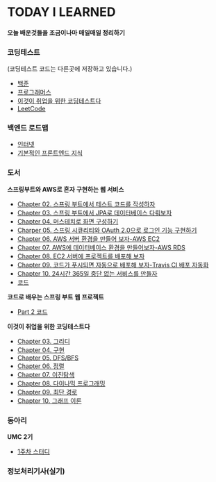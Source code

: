 # TODAY I LEARNED

#### 오늘 배운것들을 조금이나마 매일매일 정리하기


### 코딩테스트

(코딩테스트 코드는 다른곳에 저장하고 있습니다.)

- [백준](https://github.com/dlwndms0812/Study_Algorithm/tree/main/%EB%B0%B1%EC%A4%80)
- [프로그래머스](https://github.com/dlwndms0812/Study_Algorithm/tree/main/%ED%94%84%EB%A1%9C%EA%B7%B8%EB%9E%98%EB%A8%B8%EC%8A%A4)
- [이것이 취업을 위한 코딩테스트다](https://github.com/dlwndms0812/Study_Algorithm/tree/main/%EC%9D%B4%EA%B2%83%EC%9D%B4%20%EC%B7%A8%EC%97%85%EC%9D%84%20%EC%9C%84%ED%95%9C%20%EC%BD%94%EB%94%A9%20%ED%85%8C%EC%8A%A4%ED%8A%B8%EB%8B%A4)
- [LeetCode](https://github.com/dlwndms0812/Study_Algorithm/tree/main/LeetCode)

### 백엔드 로드맵

- [인터넷](https://github.com/dlwndms0812/TIL/blob/main/%EB%B0%B1%EC%97%94%EB%93%9C%20%EB%A1%9C%EB%93%9C%EB%A7%B5/%EC%9D%B8%ED%84%B0%EB%84%B7.md)
- [기본적인 프론트엔드 지식](https://github.com/dlwndms0812/TIL/blob/main/%EB%B0%B1%EC%97%94%EB%93%9C%20%EB%A1%9C%EB%93%9C%EB%A7%B5/%EA%B8%B0%EB%B3%B8%EC%A0%81%EC%9D%B8%20%ED%94%84%EB%A1%A0%ED%8A%B8%EC%97%94%EB%93%9C%20%EC%A7%80%EC%8B%9D.md)

### 도서

**스프링부트와 AWS로 혼자 구현하는 웹 서비스**

- [Chapter 02. 스프링 부트에서 테스트 코드를 작성하자](https://github.com/dlwndms0812/TIL/blob/main/%EC%8A%A4%ED%94%84%EB%A7%81%EB%B6%80%ED%8A%B8%EC%99%80%20AWS%EB%A1%9C%20%ED%98%BC%EC%9E%90%20%EA%B5%AC%ED%98%84%ED%95%98%EB%8A%94%20%EC%9B%B9%20%EC%84%9C%EB%B9%84%EC%8A%A4/Chapter%2002.%20%EC%8A%A4%ED%94%84%EB%A7%81%20%EB%B6%80%ED%8A%B8%EC%97%90%EC%84%9C%20%ED%85%8C%EC%8A%A4%ED%8A%B8%20%EC%BD%94%EB%93%9C%EB%A5%BC%20%EC%9E%91%EC%84%B1%ED%95%98%EC%9E%90.md)
- [Chapter 03. 스프링 부트에서 JPA로 데이터베이스 다뤄보자](https://github.com/dlwndms0812/TIL/blob/main/%EC%8A%A4%ED%94%84%EB%A7%81%EB%B6%80%ED%8A%B8%EC%99%80%20AWS%EB%A1%9C%20%ED%98%BC%EC%9E%90%20%EA%B5%AC%ED%98%84%ED%95%98%EB%8A%94%20%EC%9B%B9%20%EC%84%9C%EB%B9%84%EC%8A%A4/Chapter%2003.%20%EC%8A%A4%ED%94%84%EB%A7%81%20%EB%B6%80%ED%8A%B8%EC%97%90%EC%84%9C%20JPA%EB%A1%9C%20%EB%8D%B0%EC%9D%B4%ED%84%B0%EB%B2%A0%EC%9D%B4%EC%8A%A4%20%EB%8B%A4%EB%A4%84%EB%B3%B4%EC%9E%90.md)
- [Chapter 04. 머스테치로 화면 구성하기](https://github.com/dlwndms0812/TIL/blob/main/%EC%8A%A4%ED%94%84%EB%A7%81%EB%B6%80%ED%8A%B8%EC%99%80%20AWS%EB%A1%9C%20%ED%98%BC%EC%9E%90%20%EA%B5%AC%ED%98%84%ED%95%98%EB%8A%94%20%EC%9B%B9%20%EC%84%9C%EB%B9%84%EC%8A%A4/Chapter%2004.%20%EB%A8%B8%EC%8A%A4%ED%85%8C%EC%B9%98%EB%A1%9C%20%ED%99%94%EB%A9%B4%20%EA%B5%AC%EC%84%B1%ED%95%98%EA%B8%B0.md)
- [Charper 05. 스프링 시큐리티와 OAuth 2.0으로 로그인 기능 구현하기](https://github.com/dlwndms0812/TIL/blob/main/%EC%8A%A4%ED%94%84%EB%A7%81%EB%B6%80%ED%8A%B8%EC%99%80%20AWS%EB%A1%9C%20%ED%98%BC%EC%9E%90%20%EA%B5%AC%ED%98%84%ED%95%98%EB%8A%94%20%EC%9B%B9%20%EC%84%9C%EB%B9%84%EC%8A%A4/Chapter%2005.%20%EC%8A%A4%ED%94%84%EB%A7%81%20%EC%8B%9C%ED%81%90%EB%A6%AC%ED%8B%B0%EC%99%80%20OAuth%202.0%EC%9C%BC%EB%A1%9C%20%EB%A1%9C%EA%B7%B8%EC%9D%B8%20%EA%B8%B0%EB%8A%A5%20%EA%B5%AC%ED%98%84%ED%95%98%EA%B8%B0.md)
- [Chapter 06. AWS 서버 환경을 만들어 보자-AWS EC2](https://github.com/dlwndms0812/TIL/blob/main/%EC%8A%A4%ED%94%84%EB%A7%81%EB%B6%80%ED%8A%B8%EC%99%80%20AWS%EB%A1%9C%20%ED%98%BC%EC%9E%90%20%EA%B5%AC%ED%98%84%ED%95%98%EB%8A%94%20%EC%9B%B9%20%EC%84%9C%EB%B9%84%EC%8A%A4/Chapter%2006.%20AWS%20%EC%84%9C%EB%B2%84%20%ED%99%98%EA%B2%BD%EC%9D%84%20%EB%A7%8C%EB%93%A4%EC%96%B4%20%EB%B3%B4%EC%9E%90-AWS%20EC2.md)
- [Chapter 07. AWS에 데이터베이스 환경을 만들어보자-AWS RDS](https://github.com/dlwndms0812/TIL/blob/main/%EC%8A%A4%ED%94%84%EB%A7%81%EB%B6%80%ED%8A%B8%EC%99%80%20AWS%EB%A1%9C%20%ED%98%BC%EC%9E%90%20%EA%B5%AC%ED%98%84%ED%95%98%EB%8A%94%20%EC%9B%B9%20%EC%84%9C%EB%B9%84%EC%8A%A4/Chapter%2007.%20AWS%EC%97%90%20%EB%8D%B0%EC%9D%B4%ED%84%B0%EB%B2%A0%EC%9D%B4%EC%8A%A4%20%ED%99%98%EA%B2%BD%EC%9D%84%20%EB%A7%8C%EB%93%A4%EC%96%B4%EB%B3%B4%EC%9E%90-AWS%20RDS.md)
- [Chapter 08. EC2 서버에 프로젝트를 배포해 보자](https://github.com/dlwndms0812/TIL/blob/main/%EC%8A%A4%ED%94%84%EB%A7%81%EB%B6%80%ED%8A%B8%EC%99%80%20AWS%EB%A1%9C%20%ED%98%BC%EC%9E%90%20%EA%B5%AC%ED%98%84%ED%95%98%EB%8A%94%20%EC%9B%B9%20%EC%84%9C%EB%B9%84%EC%8A%A4/Chapter%2008.%20EC2%20%EC%84%9C%EB%B2%84%EC%97%90%20%ED%94%84%EB%A1%9C%EC%A0%9D%ED%8A%B8%EB%A5%BC%20%EB%B0%B0%ED%8F%AC%ED%95%B4%20%EB%B3%B4%EC%9E%90.md)
- [Chapter 09. 코드가 푸시되면 자동으로 배포해 보자-Travis CI 배포 자동화](https://github.com/dlwndms0812/TIL/blob/main/%EC%8A%A4%ED%94%84%EB%A7%81%EB%B6%80%ED%8A%B8%EC%99%80%20AWS%EB%A1%9C%20%ED%98%BC%EC%9E%90%20%EA%B5%AC%ED%98%84%ED%95%98%EB%8A%94%20%EC%9B%B9%20%EC%84%9C%EB%B9%84%EC%8A%A4/Chapter%2009.%20%EC%BD%94%EB%93%9C%EA%B0%80%20%ED%91%B8%EC%8B%9C%EB%90%98%EB%A9%B4%20%EC%9E%90%EB%8F%99%EC%9C%BC%EB%A1%9C%20%EB%B0%B0%ED%8F%AC%ED%95%B4%20%EB%B3%B4%EC%9E%90-Travis%20CI%20%EB%B0%B0%ED%8F%AC%20%EC%9E%90%EB%8F%99%ED%99%94.md)
- [Chapter 10. 24시간 365일 중단 없는 서비스를 만들자](https://github.com/dlwndms0812/TIL/blob/main/%EC%8A%A4%ED%94%84%EB%A7%81%EB%B6%80%ED%8A%B8%EC%99%80%20AWS%EB%A1%9C%20%ED%98%BC%EC%9E%90%20%EA%B5%AC%ED%98%84%ED%95%98%EB%8A%94%20%EC%9B%B9%20%EC%84%9C%EB%B9%84%EC%8A%A4/Chapter%2010.%2024%EC%8B%9C%EA%B0%84%20365%EC%9D%BC%20%EC%A4%91%EB%8B%A8%20%EC%97%86%EB%8A%94%20%EC%84%9C%EB%B9%84%EC%8A%A4%EB%A5%BC%20%EB%A7%8C%EB%93%A4%EC%9E%90.md)
- [코드](https://github.com/dlwndms0812/springboot2-webservice)


**코드로 배우는 스프링 부트 웹 프로젝트**

- [Part 2 코드](https://github.com/dlwndms0812/guestbook)

**이것이 취업을 위한 코딩테스트다**

- [Chapter 03. 그리디](https://github.com/dlwndms0812/TIL/blob/main/%EC%9D%B4%EA%B2%83%EC%9D%B4%20%EC%B7%A8%EC%97%85%EC%9D%84%20%EC%9C%84%ED%95%9C%20%EC%BD%94%EB%94%A9%ED%85%8C%EC%8A%A4%ED%8A%B8%EB%8B%A4/Chapter%2003.%20%EA%B7%B8%EB%A6%AC%EB%94%94.md)
- [Chapter 04. 구현](https://github.com/dlwndms0812/TIL/blob/main/%EC%9D%B4%EA%B2%83%EC%9D%B4%20%EC%B7%A8%EC%97%85%EC%9D%84%20%EC%9C%84%ED%95%9C%20%EC%BD%94%EB%94%A9%ED%85%8C%EC%8A%A4%ED%8A%B8%EB%8B%A4/Chapter%2004.%20%EA%B5%AC%ED%98%84.md)
- [Chapter 05. DFS/BFS](https://github.com/dlwndms0812/TIL/blob/main/%EC%9D%B4%EA%B2%83%EC%9D%B4%20%EC%B7%A8%EC%97%85%EC%9D%84%20%EC%9C%84%ED%95%9C%20%EC%BD%94%EB%94%A9%ED%85%8C%EC%8A%A4%ED%8A%B8%EB%8B%A4/Chapter%2005.%20DFS%2C%20BFS.md)
- [Chapter 06. 정렬](https://github.com/dlwndms0812/TIL/blob/main/%EC%9D%B4%EA%B2%83%EC%9D%B4%20%EC%B7%A8%EC%97%85%EC%9D%84%20%EC%9C%84%ED%95%9C%20%EC%BD%94%EB%94%A9%ED%85%8C%EC%8A%A4%ED%8A%B8%EB%8B%A4/Chapter%2006.%20%EC%A0%95%EB%A0%AC.md)
- [Chapter 07. 이진탐색](https://github.com/dlwndms0812/TIL/blob/main/%EC%9D%B4%EA%B2%83%EC%9D%B4%20%EC%B7%A8%EC%97%85%EC%9D%84%20%EC%9C%84%ED%95%9C%20%EC%BD%94%EB%94%A9%ED%85%8C%EC%8A%A4%ED%8A%B8%EB%8B%A4/Chapter%2007.%20%EC%9D%B4%EC%A7%84%ED%83%90%EC%83%89.md)
- [Chapter 08. 다이나믹 프로그래밍](https://github.com/dlwndms0812/TIL/blob/main/%EC%9D%B4%EA%B2%83%EC%9D%B4%20%EC%B7%A8%EC%97%85%EC%9D%84%20%EC%9C%84%ED%95%9C%20%EC%BD%94%EB%94%A9%ED%85%8C%EC%8A%A4%ED%8A%B8%EB%8B%A4/Chapter%2008.%20%EB%8B%A4%EC%9D%B4%EB%82%98%EB%AF%B9%20%ED%94%84%EB%A1%9C%EA%B7%B8%EB%9E%98%EB%B0%8D.md)
- [Chapter 09. 최단 경로](https://github.com/dlwndms0812/TIL/blob/main/%EC%9D%B4%EA%B2%83%EC%9D%B4%20%EC%B7%A8%EC%97%85%EC%9D%84%20%EC%9C%84%ED%95%9C%20%EC%BD%94%EB%94%A9%ED%85%8C%EC%8A%A4%ED%8A%B8%EB%8B%A4/Chapter%2009.%20%EC%B5%9C%EB%8B%A8%20%EA%B2%BD%EB%A1%9C.md)
- [Chapter 10. 그래프 이론](https://github.com/dlwndms0812/TIL/blob/main/%EC%9D%B4%EA%B2%83%EC%9D%B4%20%EC%B7%A8%EC%97%85%EC%9D%84%20%EC%9C%84%ED%95%9C%20%EC%BD%94%EB%94%A9%ED%85%8C%EC%8A%A4%ED%8A%B8%EB%8B%A4/Chapter%2010.%20%EA%B7%B8%EB%9E%98%ED%94%84%20%EC%9D%B4%EB%A1%A0.md)


### 동아리

**UMC 2기**

- [1주차 스터디](https://github.com/dlwndms0812/TIL/blob/main/UMC(Spring%20Boot)/1%EC%A3%BC%EC%B0%A8.md)

### 정보처리기사(실기)



